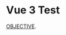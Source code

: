 # Vue 3 Test
[OBJECTIVE](https://github.com/users/MalcomnM/projects/1/views/1?pane=issue&itemId=82923822).

